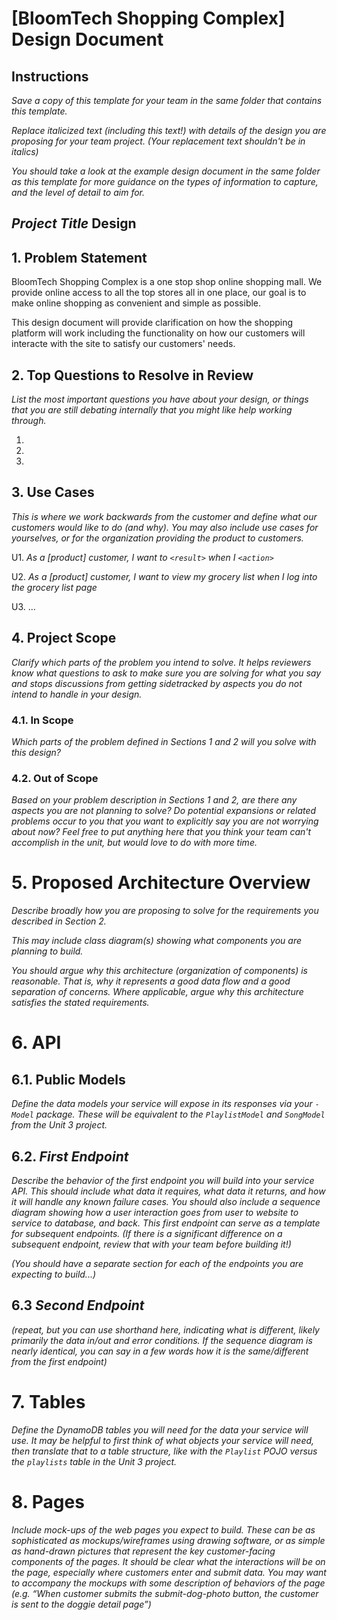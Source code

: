 # [BloomTech Shopping Complex] Design Document

## Instructions

*Save a copy of this template for your team in the same folder that contains
this template.*

*Replace italicized text (including this text!) with details of the design you
are proposing for your team project. (Your replacement text shouldn't be in
italics)*

*You should take a look at the example design document in the same folder as
this template for more guidance on the types of information to capture, and the
level of detail to aim for.*

## *Project Title* Design

## 1. Problem Statement
BloomTech Shopping Complex is a one stop shop online shopping mall. We provide online 
access to all the top stores all in one place, our goal is to make online shopping as convenient 
and simple as possible.

This design document will provide clarification on how the shopping platform will work including the 
functionality on how our customers will interacte with the site to satisfy our customers' needs.



## 2. Top Questions to Resolve in Review

*List the most important questions you have about your design, or things that
you are still debating internally that you might like help working through.*

1.
2.
3.

## 3. Use Cases

*This is where we work backwards from the customer and define what our customers
would like to do (and why). You may also include use cases for yourselves, or
for the organization providing the product to customers.*

U1. *As a [product] customer, I want to `<result>` when I `<action>`*

U2. *As a [product] customer, I want to view my grocery list when I log into the
grocery list page*

U3. ...

## 4. Project Scope

*Clarify which parts of the problem you intend to solve. It helps reviewers know
what questions to ask to make sure you are solving for what you say and stops
discussions from getting sidetracked by aspects you do not intend to handle in
your design.*

### 4.1. In Scope

*Which parts of the problem defined in Sections 1 and 2 will you solve with this
design?*

### 4.2. Out of Scope

*Based on your problem description in Sections 1 and 2, are there any aspects
you are not planning to solve? Do potential expansions or related problems occur
to you that you want to explicitly say you are not worrying about now? Feel free
to put anything here that you think your team can't accomplish in the unit, but
would love to do with more time.*

# 5. Proposed Architecture Overview

*Describe broadly how you are proposing to solve for the requirements you
described in Section 2.*

*This may include class diagram(s) showing what components you are planning to
build.*

*You should argue why this architecture (organization of components) is
reasonable. That is, why it represents a good data flow and a good separation of
concerns. Where applicable, argue why this architecture satisfies the stated
requirements.*

# 6. API

## 6.1. Public Models

*Define the data models your service will expose in its responses via your
*`-Model`* package. These will be equivalent to the *`PlaylistModel`* and
*`SongModel`* from the Unit 3 project.*

## 6.2. *First Endpoint*

*Describe the behavior of the first endpoint you will build into your service
API. This should include what data it requires, what data it returns, and how it
will handle any known failure cases. You should also include a sequence diagram
showing how a user interaction goes from user to website to service to database,
and back. This first endpoint can serve as a template for subsequent endpoints.
(If there is a significant difference on a subsequent endpoint, review that with
your team before building it!)*

*(You should have a separate section for each of the endpoints you are expecting
to build...)*

## 6.3 *Second Endpoint*

*(repeat, but you can use shorthand here, indicating what is different, likely
primarily the data in/out and error conditions. If the sequence diagram is
nearly identical, you can say in a few words how it is the same/different from
the first endpoint)*

# 7. Tables

*Define the DynamoDB tables you will need for the data your service will use. It
may be helpful to first think of what objects your service will need, then
translate that to a table structure, like with the *`Playlist` POJO* versus the
`playlists` table in the Unit 3 project.*

# 8. Pages

*Include mock-ups of the web pages you expect to build. These can be as
sophisticated as mockups/wireframes using drawing software, or as simple as
hand-drawn pictures that represent the key customer-facing components of the
pages. It should be clear what the interactions will be on the page, especially
where customers enter and submit data. You may want to accompany the mockups
with some description of behaviors of the page (e.g. “When customer submits the
submit-dog-photo button, the customer is sent to the doggie detail page”)*
